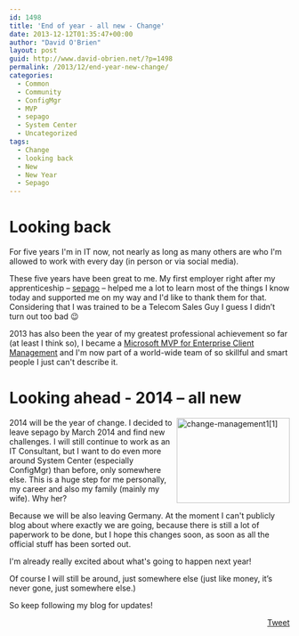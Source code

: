 ```yaml
---
id: 1498
title: 'End of year - all new - Change'
date: 2013-12-12T01:35:47+00:00
author: "David O'Brien"
layout: post
guid: http://www.david-obrien.net/?p=1498
permalink: /2013/12/end-year-new-change/
categories:
  - Common
  - Community
  - ConfigMgr
  - MVP
  - sepago
  - System Center
  - Uncategorized
tags:
  - Change
  - looking back
  - New
  - New Year
  - Sepago
---
```

# Looking back

For five years I'm in IT now, not nearly as long as many others are who I'm allowed to work with every day (in person or via social media).

These five years have been great to me. My first employer right after my apprenticeship – <a href="http://www.sepago.de" onclick="_gaq.push(['_trackEvent', 'outbound-article', 'http://www.sepago.de', 'sepago']);" >sepago</a> – helped me a lot to learn most of the things I know today and supported me on my way and I'd like to thank them for that. Considering that I was trained to be a Telecom Sales Guy I guess I didn’t turn out too bad 😉

2013 has also been the year of my greatest professional achievement so far (at least I think so), I became a <a href="http://mvp.microsoft.com/en-us/mvp/David%20O%27Brien-5000267" onclick="_gaq.push(['_trackEvent', 'outbound-article', 'http://mvp.microsoft.com/en-us/mvp/David%20O%27Brien-5000267', 'Microsoft MVP for Enterprise Client Management']);" target="_blank">Microsoft MVP for Enterprise Client Management</a> and I'm now part of a world-wide team of so skillful and smart people I just can't describe it.

# Looking ahead - 2014 – all new

<a href="http://www.david-obrien.net/wp-content/uploads/2013/12/changemanagement11.jpg" onclick="_gaq.push(['_trackEvent', 'outbound-article', 'http://www.david-obrien.net/wp-content/uploads/2013/12/changemanagement11.jpg', '']);" class="broken_link"><img style="margin-left: 0px; display: inline; margin-right: 0px; border: 0px;" title="change-management1[1]" alt="change-management1[1]" src="http://www.david-obrien.net/wp-content/uploads/2013/12/changemanagement11_thumb.jpg" width="203" height="153" align="right" border="0" /></a>

2014 will be the year of change. I decided to leave sepago by March 2014 and find new challenges. I will still continue to work as an IT Consultant, but I want to do even more around System Center (especially ConfigMgr) than before, only somewhere else. This is a huge step for me personally, my career and also my family (mainly my wife). Why her?
  
Because we will be also leaving Germany. At the moment I can't publicly blog about where exactly we are going, because there is still a lot of paperwork to be done, but I hope this changes soon, as soon as all the official stuff has been sorted out.

I'm already really excited about what's going to happen next year!

Of course I will still be around, just somewhere else (just like money, it’s never gone, just somewhere else.)

So keep following my blog for updates! 

<div style="float: right; margin-left: 10px;">
  <a href="https://twitter.com/share" onclick="_gaq.push(['_trackEvent', 'outbound-article', 'https://twitter.com/share', 'Tweet']);" class="twitter-share-button" data-hashtags="Change,looking+back,New,New+Year,Sepago" data-count="vertical" data-url="http://www.david-obrien.net/2013/12/end-year-new-change/">Tweet</a>
</div>

